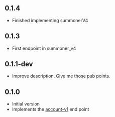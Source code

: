 ## 0.1.4

- Finished implementing summonerV4

## 0.1.3

- First endpoint in summoner_v4

## 0.1.1-dev

- Improve description. Give me those pub points.

## 0.1.0

- Initial version
- Implements the [account-v1](https://developer.riotgames.com/apis#account-v1) end point
